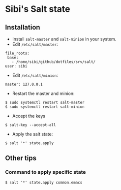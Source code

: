 # Sibi's Salt state

## Installation

* Install `salt-master` and `salt-minion` in your system.
* Edit `/etc/salt/master`:

```
file_roots:
 base:
   - /home/sibi/github/dotfiles/srv/salt/
user: sibi
```

* Edit `/etc/salt/minion`:

```
master: 127.0.0.1
```

* Restart the master and minion:

```
$ sudo systemctl restart salt-master
$ sudo systemctl restart salt-minion
```

* Accept the keys

```
$ salt-key --accept-all
```

* Apply the salt state:

```
$ salt '*' state.apply
```

## Other tips

### Command to apply specific state

```
$ salt '*' state.apply common.emacs
```

